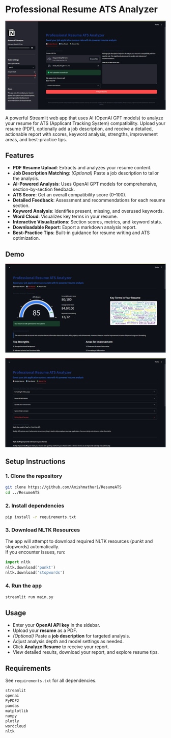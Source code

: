 # Professional Resume ATS Analyzer

![ResumeATS Dashbord](images/dashbord.png)

A powerful Streamlit web app that uses AI (OpenAI GPT models) to analyze your resume for ATS (Applicant Tracking System) compatibility. Upload your resume (PDF), optionally add a job description, and receive a detailed, actionable report with scores, keyword analysis, strengths, improvement areas, and best-practice tips.

## Features

- **PDF Resume Upload**: Extracts and analyzes your resume content.
- **Job Description Matching**: *(Optional)* Paste a job description to tailor the analysis.
- **AI-Powered Analysis**: Uses OpenAI GPT models for comprehensive, section-by-section feedback.
- **ATS Score**: Get an overall compatibility score (0–100).
- **Detailed Feedback**: Assessment and recommendations for each resume section.
- **Keyword Analysis**: Identifies present, missing, and overused keywords.
- **Word Cloud**: Visualizes key terms in your resume.
- **Interactive Visualizations**: Section scores, metrics, and keyword stats.
- **Downloadable Report**: Export a markdown analysis report.
- **Best-Practice Tips**: Built-in guidance for resume writing and ATS optimization.

## Demo

![ResumeATS Score](images/score.png)

![ResumeATS Tips](images/third.png)

## Setup Instructions

### 1. Clone the repository

```bash
git clone https://github.com/Amishmathur1/ResumeATS
cd ../ResumeATS
```

### 2. Install dependencies

```bash
pip install -r requirements.txt
```

### 3. Download NLTK Resources

The app will attempt to download required NLTK resources (punkt and stopwords) automatically.  
If you encounter issues, run:

```python
import nltk
nltk.download('punkt')
nltk.download('stopwords')
```

### 4. Run the app

```bash
streamlit run main.py
```

## Usage

- Enter your **OpenAI API key** in the sidebar.
- Upload your **resume** as a PDF.
- *(Optional)* Paste a **job description** for targeted analysis.
- Adjust analysis depth and model settings as needed.
- Click **Analyze Resume** to receive your report.
- View detailed results, download your report, and explore resume tips.

## Requirements

See `requirements.txt` for all dependencies.
```
streamlit
openai
PyPDF2
pandas
matplotlib
numpy
plotly
wordcloud
nltk
